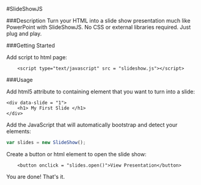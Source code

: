 
#SlideShowJS

###Description
Turn your HTML into a slide show presentation much like PowerPoint with SlideShowJS. No CSS or external
libraries required. Just plug and play. 

###Getting Started

Add script to html page:

```
	<script type="text/javascript" src = "slideshow.js"></script>
```

###Usage

Add html5 attribute to containing element that you want to turn into a slide:

```
<div data-slide = "1">
	<h1> My First Slide </h1>
</div>
```

Add the JavaScript that will automatically bootstrap and detect your elements:

```javascript
var slides = new SlideShow();
```

Create a button or html element to open the slide show:

```
	<button onclick = "slides.open()">View Presentation</button>
```

You are done! That's it. 